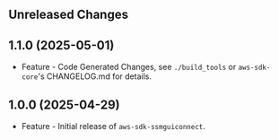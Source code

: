 Unreleased Changes
------------------

1.1.0 (2025-05-01)
------------------

* Feature - Code Generated Changes, see `./build_tools` or `aws-sdk-core`'s CHANGELOG.md for details.

1.0.0 (2025-04-29)
------------------

* Feature - Initial release of `aws-sdk-ssmguiconnect`.

